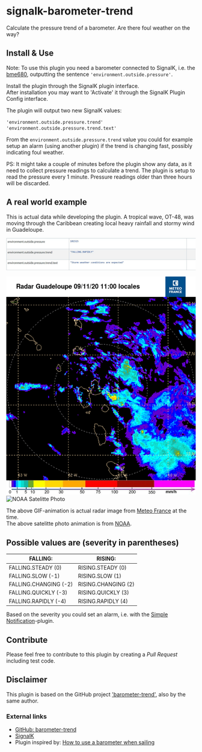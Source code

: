 # signalk-barometer-trend
Calculate the pressure trend of a barometer. Are there foul weather on the way?

## Install & Use
Note: To use this plugin you need a barometer connected to SignalK, i.e. the [bme680](https://www.google.com/search?client=firefox-b-d&q=bme680), outputting the sentence `'environment.outside.pressure'`.

Install the plugin through the SignalK plugin interface.\
After installation you may want to 'Activate' it through the SignalK Plugin Config interface.

The plugin will output two new SignalK values:
```
'environment.outside.pressure.trend'
'environment.outside.pressure.trend.text'
```

From the `environment.outside.pressure.trend` value you could for example setup an alarm (using another plugin) if the trend is changing fast, possibly indicating foul weather.

PS: It might take a couple of minutes before the plugin show any data, as it need to collect pressure readings to calculate a trend. The plugin is setup to read the pressure every 1 minute. Pressure readings older than three hours will be discarded.

## A real world example
This is actual data while developing the plugin. A tropical wave, OT-48, was moving through the Caribbean creating local heavy rainfall and stormy wind in Guadeloupe.

![SigK Pressure Trend](/images/sigk_pressuretrend.jpg)

![Meteo France - Guadeloupe Radar](/images/anim_radar_guad_mf_com.gif)
<img src="/images/noaa_carib_anim.gif" width="600" alt="NOAA Satelitte Photo">

The above GIF-animation is actual radar image from [Meteo France](http://www.meteo.fr/temps/domtom/antilles/pack-public/animation/anim_radar_mart_mf_com.html) at the time.\
The above satelitte photo animation is from [NOAA](https://www.nhc.noaa.gov/satellite.php).

## Possible values are (severity in parentheses)

FALLING: | RISING:
------------ | -------------
FALLING.STEADY (0) | RISING.STEADY (0)
FALLING.SLOW (-1) | RISING.SLOW (1)
FALLING.CHANGING (-2) | RISING.CHANGING (2)
FALLING.QUICKLY (-3) | RISING.QUICKLY (3)
FALLING.RAPIDLY (-4) | RISING.RAPIDLY (4)

Based on the severity you could set an alarm, i.e. with the [Simple Notification](https://github.com/sbender9/signalk-simple-notifications)-plugin.

## Contribute
Please feel free to contribute to this plugin by creating a *Pull Request* including test code.

## Disclaimer
This plugin is based on the GitHub project ['barometer-trend'](https://github.com/oyve/barometer-trend), also by the same author.

### External links
* [GitHub: barometer-trend](https://github.com/oyve/barometer-trend)
* [SignalK](http://signalk.org/)
* Plugin inspired by: [How to use a barometer when sailing](https://www.jollyparrot.co.uk/blog/how-to-use-barometer-when-sailing)
